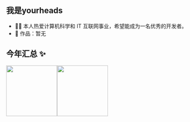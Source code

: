 ## 我是yourheads
- 👨‍💻 本人热爱计算机科学和 IT 互联网事业，希望能成为一名优秀的开发者。
- 🏡 作品：暂无
## 今年汇总 ✨
<img align="" height="137px" src="https://github-readme-stats.vercel.app/api?username=Yourheads&hide_title=true&hide_border=true&show_icons=true&include_all_commits=true&line_height=21&bg_color=0,EC6C6C,FFD479,FFFC79,73FA79&theme=graywhite&locale=cn" /><img align="" height="137px" src="https://github-readme-stats.vercel.app/api/top-langs/?username=Yourheads&hide_title=true&hide_border=true&layout=compact&bg_color=0,73FA79,73FDFF,D783FF&theme=graywhite&locale=cn" />

